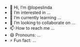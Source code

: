 - 👋 Hi, I’m @lopeslinda
- 👀 I’m interested in ...
- 🌱 I’m currently learning ...
- 💞️ I’m looking to collaborate on ...
- 📫 How to reach me ...
- 😄 Pronouns: ...
- ⚡ Fun fact: ...

<!---
lopeslinda/lopeslinda is a ✨ special ✨ repository because its `README.md` (this file) appears on your GitHub profile.
You can click the Preview link to take a look at your changes.
--->
